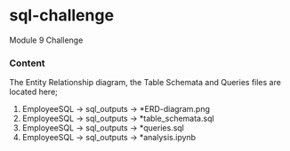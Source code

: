 # sql-challenge
Module 9 Challenge

### Content
The Entity Relationship diagram, the Table Schemata and Queries files are located here;

1. EmployeeSQL -> sql_outputs -> *ERD-diagram.png
2. EmployeeSQL -> sql_outputs -> *table_schemata.sql
3. EmployeeSQL -> sql_outputs -> *queries.sql
4. EmployeeSQL -> sql_outputs -> *analysis.ipynb


